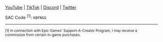 [YouTube](https://youtube.com/channel/UCGv58VE4OHdld0N-scm0a9w/channels) |
[TikTok](https://tiktok.com/@kbfngg) |
[Discord](https://discord.gg/efKCrwVc9X) |
[Twitter](https://twitter.com/_Knight_Breaker)
 
SAC Code <sup>[1]</sup>: `KBFNGG`

---
 
<sub>[1] In connection with Epic Games’ Support-A-Creator Program, I may receive a commission from certain in-game purchases.</sub>


<!---
KnightBreaker/KnightBreaker is a ✨ special ✨ repository because its `README.md` (this file) appears on your GitHub profile.
You can click the Preview link to take a look at your changes.
--->
